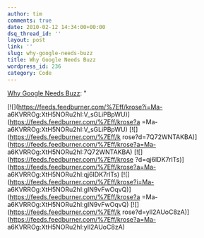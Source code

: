 ```yaml
---
author: tim
comments: true
date: 2010-02-12 14:34:00+00:00
dsq_thread_id: ''
layout: post
link: ''
slug: why-google-needs-buzz
title: Why Google Needs Buzz
wordpress_id: 236
category: Code
---
```


[Why Google Needs Buzz](http://kevinrose.com/post/385156078): "

[![](https://feeds.feedburner.com/%7Eff/krose?i=Ma-
a6KVRROg:XtH5NORu2hI:V_sGLiPBpWU)](https://feeds.feedburner.com/%7Eff/krose?a
=Ma-a6KVRROg:XtH5NORu2hI:V_sGLiPBpWU) [![](https://feeds.feedburner.com/%7Eff/k
rose?d=7Q72WNTAKBA)](https://feeds.feedburner.com/%7Eff/krose?a=Ma-
a6KVRROg:XtH5NORu2hI:7Q72WNTAKBA) [![](https://feeds.feedburner.com/%7Eff/krose
?d=qj6IDK7rITs)](https://feeds.feedburner.com/%7Eff/krose?a=Ma-
a6KVRROg:XtH5NORu2hI:qj6IDK7rITs)
[![](https://feeds.feedburner.com/%7Eff/krose?i=Ma-
a6KVRROg:XtH5NORu2hI:gIN9vFwOqvQ)](https://feeds.feedburner.com/%7Eff/krose?a
=Ma-a6KVRROg:XtH5NORu2hI:gIN9vFwOqvQ) [![](https://feeds.feedburner.com/%7Eff/k
rose?d=yIl2AUoC8zA)](https://feeds.feedburner.com/%7Eff/krose?a=Ma-
a6KVRROg:XtH5NORu2hI:yIl2AUoC8zA)
